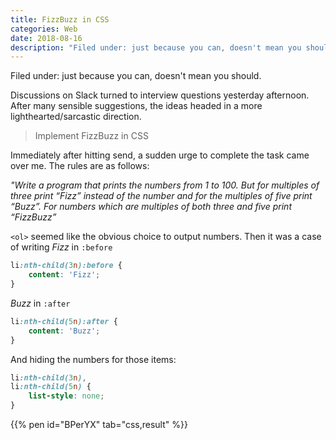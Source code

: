 ```yaml
---
title: FizzBuzz in CSS
categories: Web
date: 2018-08-16
description: "Filed under: just because you can, doesn't mean you should."
---
```


Filed under: just because you can, doesn't mean you should.

Discussions on Slack turned to interview questions yesterday afternoon. After many sensible suggestions, the ideas headed in a more lighthearted/sarcastic direction.

> Implement FizzBuzz in CSS

Immediately after hitting send, a sudden urge to complete the task came over me. The rules are as follows:

_"Write a program that prints the numbers from 1 to 100. But for multiples of three print “Fizz” instead of the number and for the multiples of five print “Buzz”. For numbers which are multiples of both three and five print “FizzBuzz”_

`<ol>` seemed like the obvious choice to output numbers. Then it was a case of writing _Fizz_ in `:before`

```css
li:nth-child(3n):before {
    content: 'Fizz';
}
```

_Buzz_ in `:after`

```css
li:nth-child(5n):after {
    content: 'Buzz';
}
```

And hiding the numbers for those items:

```css
li:nth-child(3n),
li:nth-child(5n) {
    list-style: none;
}
```

{{% pen id="BPerYX" tab="css,result" %}}
